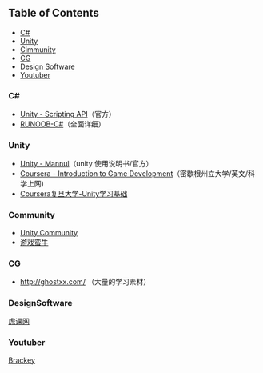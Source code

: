 ## Table of Contents
* [C#](#C#)
* [Unity](#Unity)
* [Cimmunity](#Community)
* [CG](#CG)
* [Design Software](#DesignSoftware)
* [Youtuber](#Youtuber)


### C#

- [Unity - Scripting API](https://docs.unity3d.com/2017.2/Documentation/ScriptReference/index.html)（官方）
- [RUNOOB-C#](http://www.runoob.com/csharp/csharp-tutorial.html)（全面详细）

### Unity 

- [Unity - Mannul](https://docs.unity3d.com/2017.2/Documentation/Manual/UnityManual.html)（unity 使用说明书/官方）
- [Coursera - Introduction to Game Development](https://www.coursera.org/learn/game-development/)（密歇根州立大学/英文/科学上网)
- [Coursera复旦大学-Unity学习基础](https://www.bilibili.com/video/av10755879/%20) 

### Community

- [Unity Community](https://unity3d.com/cn/community)
- [游戏蛮牛](http://www.manew.com/)

### CG

- http://ghostxx.com/ （大量的学习素材）

### DesignSoftware 

[虎课网](https://huke88.com/)

### Youtuber
[Brackey](https://www.youtube.com/channel/UCYbK_tjZ2OrIZFBvU6CCMiA)



